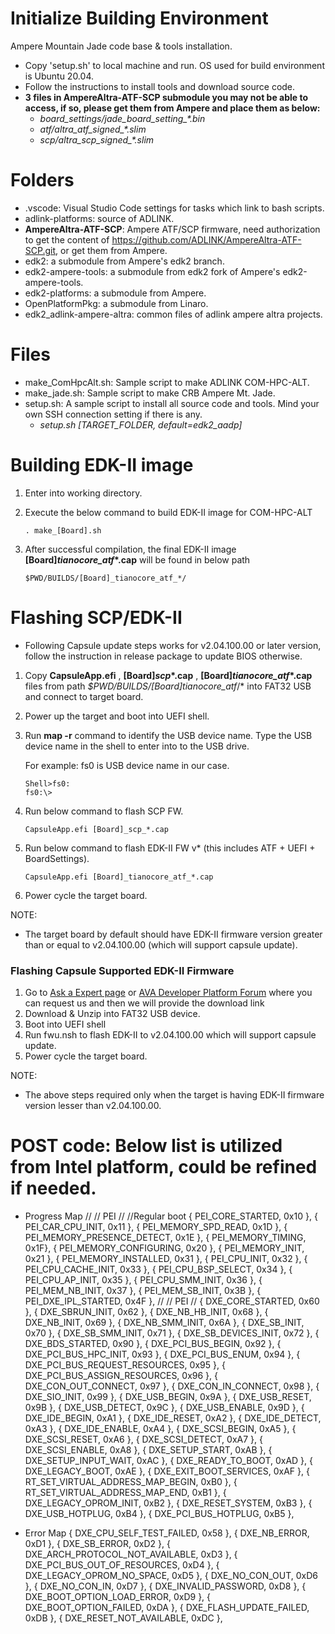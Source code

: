 # Initialize Building Environment

Ampere Mountain Jade code base & tools installation.
* Copy 'setup.sh' to local machine and run. OS used for build environment is Ubuntu 20.04. 
* Follow the instructions to install tools and download source code.
* **3 files in AmpereAltra-ATF-SCP submodule you may not be able to access, if so, please get them from Ampere and place them as below:**
    * *board_settings/jade_board_setting_\*.bin*
    * *atf/altra_atf_signed_\*.slim*
    * *scp/altra_scp_signed_\*.slim*

# Folders
* .vscode: Visual Studio Code settings for tasks which link to bash scripts.
* adlink-platforms: source of ADLINK.
* **AmpereAltra-ATF-SCP**: Ampere ATF/SCP firmware, need authorization to get the content of https://github.com/ADLINK/AmpereAltra-ATF-SCP.git, or get them from Ampere.
* edk2: a submodule from Ampere's edk2 branch.
* edk2-ampere-tools: a submodule from edk2 fork of Ampere's edk2-ampere-tools.
* edk2-platforms: a submodule from Ampere.
* OpenPlatformPkg: a submodule from Linaro.
* edk2_adlink-ampere-altra: common files of adlink ampere altra projects.
  
# Files
* make_ComHpcAlt.sh: Sample script to make ADLINK COM-HPC-ALT.
* make_jade.sh: Sample script to make CRB Ampere Mt. Jade.
* setup.sh: A sample script to install all source code and tools. Mind your own SSH connection setting if there is any.
    * *setup.sh [TARGET_FOLDER, default=edk2_aadp]*

# Building EDK-II image

1. Enter into working directory.

2. Execute the below command to build EDK-II image for COM-HPC-ALT

   ```
   . make_[Board].sh
   ```

3. After successful compilation, the final EDK-II image **[Board]_tianocore_atf_*.cap** will be found in below path

   ```
   $PWD/BUILDS/[Board]_tianocore_atf_*/
   ```

# Flashing SCP/EDK-II
* Following Capsule update steps works for v2.04.100.00 or later version, follow the instruction in release package to update BIOS otherwise.

1. Copy **CapsuleApp.efi** , **[Board]_scp_*.cap** , **[Board]_tianocore_atf_*.cap** files from path *$PWD/BUILDS/[Board]_tianocore_atf_*/* into FAT32 USB and connect to target board.

2. Power up the target and boot into UEFI shell. 

3. Run **map -r** command to identify the USB device name. Type the USB device name in the shell to enter into to the USB drive.

   For example: fs0 is USB device name in our case.

   ```
   Shell>fs0:
   fs0:\>
   ```

4. Run below command to flash SCP FW.

   ```
   CapsuleApp.efi [Board]_scp_*.cap
   ```

5. Run below command to flash EDK-II FW v* (this includes ATF + UEFI + BoardSettings).

   ```
   CapsuleApp.efi [Board]_tianocore_atf_*.cap
   ```

6. Power cycle the target board.

NOTE:

- The target board by default should have EDK-II firmware version greater than or equal to v2.04.100.00 (which will support capsule update).

### Flashing Capsule Supported EDK-II Firmware

1. Go to [Ask a Expert page](https://www.adlinktech.com/en/Askanexpert) or [AVA Developer Platform Forum](https://www.ipi.wiki/community/forum/ava-developer-platform) where you can request us and then we will provide the download link
2. Download & Unzip into FAT32 USB device.
3. Boot into UEFI shell
4. Run fwu.nsh to flash EDK-II to v2.04.100.00 which will support capsule update.
5. Power cycle the target board.

NOTE: 

- The above steps required only when the target is having EDK-II firmware version lesser than v2.04.100.00.

# POST code: Below list is utilized from Intel platform, could be refined if needed.
* Progress Map 
  //
  // PEI
  //
  //Regular boot
  { PEI_CORE_STARTED, 0x10 },
  { PEI_CAR_CPU_INIT, 0x11 },
  { PEI_MEMORY_SPD_READ, 0x1D },
  { PEI_MEMORY_PRESENCE_DETECT, 0x1E },
  { PEI_MEMORY_TIMING, 0x1F},
  { PEI_MEMORY_CONFIGURING, 0x20 },
  { PEI_MEMORY_INIT, 0x21 },
  { PEI_MEMORY_INSTALLED, 0x31 },
  { PEI_CPU_INIT,  0x32 },
  { PEI_CPU_CACHE_INIT, 0x33 },
  { PEI_CPU_BSP_SELECT, 0x34 },
  { PEI_CPU_AP_INIT, 0x35 },
  { PEI_CPU_SMM_INIT, 0x36 },
  { PEI_MEM_NB_INIT, 0x37 },
  { PEI_MEM_SB_INIT, 0x3B },
  { PEI_DXE_IPL_STARTED, 0x4F },
  //
  // PEI
  //
  { DXE_CORE_STARTED, 0x60 },
  { DXE_SBRUN_INIT, 0x62 },
  { DXE_NB_HB_INIT, 0x68 },
  { DXE_NB_INIT, 0x69 },
  { DXE_NB_SMM_INIT, 0x6A },
  { DXE_SB_INIT, 0x70 },
  { DXE_SB_SMM_INIT, 0x71 },
  { DXE_SB_DEVICES_INIT, 0x72 },
  { DXE_BDS_STARTED, 0x90 },
  { DXE_PCI_BUS_BEGIN, 0x92 },
  { DXE_PCI_BUS_HPC_INIT, 0x93 },
  { DXE_PCI_BUS_ENUM, 0x94 },
  { DXE_PCI_BUS_REQUEST_RESOURCES, 0x95 },
  { DXE_PCI_BUS_ASSIGN_RESOURCES, 0x96 },
  { DXE_CON_OUT_CONNECT, 0x97 },
  { DXE_CON_IN_CONNECT, 0x98 },
  { DXE_SIO_INIT, 0x99 },
  { DXE_USB_BEGIN, 0x9A },
  { DXE_USB_RESET, 0x9B },
  { DXE_USB_DETECT, 0x9C },
  { DXE_USB_ENABLE, 0x9D },
  { DXE_IDE_BEGIN, 0xA1 },
  { DXE_IDE_RESET, 0xA2 },
  { DXE_IDE_DETECT, 0xA3 },
  { DXE_IDE_ENABLE, 0xA4 },
  { DXE_SCSI_BEGIN, 0xA5 },
  { DXE_SCSI_RESET, 0xA6 },
  { DXE_SCSI_DETECT, 0xA7 },
  { DXE_SCSI_ENABLE, 0xA8 },
  { DXE_SETUP_START, 0xAB },
  { DXE_SETUP_INPUT_WAIT, 0xAC },
  { DXE_READY_TO_BOOT, 0xAD },
  { DXE_LEGACY_BOOT, 0xAE },
  { DXE_EXIT_BOOT_SERVICES, 0xAF },
  { RT_SET_VIRTUAL_ADDRESS_MAP_BEGIN, 0xB0 },
  { RT_SET_VIRTUAL_ADDRESS_MAP_END, 0xB1 },
  { DXE_LEGACY_OPROM_INIT, 0xB2 },
  { DXE_RESET_SYSTEM, 0xB3 },
  { DXE_USB_HOTPLUG, 0xB4 },
  { DXE_PCI_BUS_HOTPLUG, 0xB5 },

* Error Map
  { DXE_CPU_SELF_TEST_FAILED, 0x58 },
  { DXE_NB_ERROR, 0xD1 },
  { DXE_SB_ERROR, 0xD2 },
  { DXE_ARCH_PROTOCOL_NOT_AVAILABLE, 0xD3 },
  { DXE_PCI_BUS_OUT_OF_RESOURCES, 0xD4 },
  { DXE_LEGACY_OPROM_NO_SPACE, 0xD5 },
  { DXE_NO_CON_OUT, 0xD6 },
  { DXE_NO_CON_IN, 0xD7 },
  { DXE_INVALID_PASSWORD, 0xD8 },
  { DXE_BOOT_OPTION_LOAD_ERROR, 0xD9 },
  { DXE_BOOT_OPTION_FAILED, 0xDA },
  { DXE_FLASH_UPDATE_FAILED, 0xDB },
  { DXE_RESET_NOT_AVAILABLE, 0xDC },
